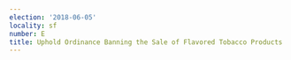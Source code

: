```yaml
---
election: '2018-06-05'
locality: sf
number: E
title: Uphold Ordinance Banning the Sale of Flavored Tobacco Products
---
```



